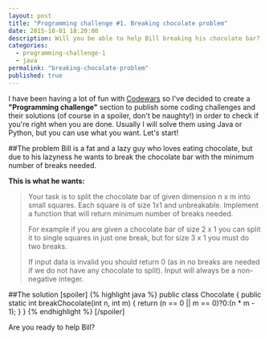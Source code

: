 ```yaml
---
layout: post
title: "Programming challenge #1. Breaking chocolate problem"
date: 2015-10-01 18:20:00
description: Will you be able to help Bill breaking his chocolate bar?
categories: 
  - programming-challenge-1
  - java
permalink: "breaking-chocolate-problem"
published: true
---
```


I have been having a lot of fun with [Codewars](www.codewars.com/r/sXy0Vg) so I've decided to create a **"Programming challenge"** section to publish some coding challenges and their solutions (of course in a spoiler, don't be naughty!) in order to check if you're right when you are done. Usually I will solve them using Java or Python, but you can use what you want. Let's start!

##The problem
Bill is a fat and a lazy guy who loves eating chocolate, but due to his lazyness he wants to break the chocolate bar with the minimum number of breaks needed.

**This is what he wants:**

> Your task is to split the chocolate bar of given dimension n x m into small squares. Each square is of size 1x1 and unbreakable. Implement a function that will return minimum number of breaks needed.
> 
> For example if you are given a chocolate bar of size 2 x 1 you can split it to single squares in just one break, but for size 3 x 1 you must do two breaks.
> 
> If input data is invalid you should return 0 (as in no breaks are needed if we do not have any chocolate to split). Input will always be a non-negative integer.

##The solution
[spoiler]
{% highlight java %}
public class Chocolate {
  public static int breakChocolate(int n, int m) {
    return (n == 0 || m == 0)?0:(n * m - 1);
  }
}
{% endhighlight %}
[/spoiler]

Are you ready to help Bill?
